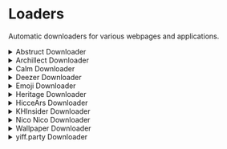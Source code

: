 # Loaders

Automatic downloaders for various webpages and applications.

<details><summary>Abstruct Downloader</summary><br>
<p>Downloads all wallpapers from the <a href="http://abstruct.co">Abstruct</a> collection by Hampus Olsson.</p>
</details>

<details><summary>Archillect Downloader</summary><br>
<p>Downloads all images collected by <a href="http://archillect.com/">Archillect</a>, the synthetic intelligence.

```
Archillect Downloader v1.1

Importing dependencies...
Creating download directory...
Retrieving latest image ID...

Downloading 1/250000 (1)...
```

</p>
</details>

<details><summary>Calm Downloader</summary><br>
<p>Downloads all scenes including photo, video and audio assets from <a href="https://www.calm.com/meditate">Calm</a>.</p>
</details>

<details><summary>Deezer Downloader</summary><br>
<p>Downloads a specified <a href="https://www.deezer.com/de/">Deezer</a> track in the highest available format and bitrate.</p>
</details>

<details><summary>Emoji Downloader</summary><br>
<p>Downloads all available Discord emotes from <a href="https://discordemoji.com/">Discord Emoji</a>.

```
Emoji Downloader v1.0

Importing dependencies...
Creating download directory...
Retrieving emoji database...

Downloading 1/5000 (6188)...
```

</p>
</details>

<details><summary>Heritage Downloader</summary><br>
<p>Downloads photos, snapshots, music tracks and soundscapes for every heritage from the <a href="https://www.sony.net/united/clock/">α CLOCK</a> project.<br>
<b>Heritage Downloader has been discontinued. Please use <a href="https://github.com/TheLastZombie/Alpha-CLOCK-Desktop">α CLOCK Desktop</a> instead.</b>

```
Heritage Downloader v1.0

Importing dependencies...
Creating download directory...
Retrieving heritage database...

Downloading 1/50 (iguazu)...
```

</p>
</details>

<details><summary>HicceArs Downloader</summary><br>
<p>Downloads galleries and images from the specified <a href="https://hiccears.com/">HicceArs</a> artists.</p>
</details>

<details><summary>KHInsider Downloader</summary><br>
<p>Automatically downloads soundtrack albums from <a href="https://downloads.khinsider.com/">KHInsider</a>.</p>
</details>

<details><summary>Nico Nico Downloader</summary><br>
<p>Downloads all medleys / files from the <a href="http://kumikyoku.rintaun.net/">Nico Nico Douga Medley Database</a>.</p>
  
```
Nico Nico Downloader v1.0

Importing dependencies...
Creating download directory...
Retrieving version list...
Parsing version list...

Creating category: Chuudoku no Kata e Okuru Ikkyoku...
Downloading file: Original Karaoke ver....
```

</p>
</details>

<details><summary>Wallpaper Downloader</summary><br>
<p>WIP downloader for various Android wallpaper applications that runs in your browser.</p>
</details>

<details><summary>yiff.party Downloader</summary><br>
<p>Downloads the creators and all artist-specific JSON files from <a href="https://yiff.party/">yiff.party</a>.</p>
</details>
